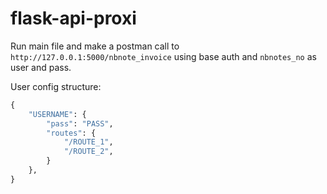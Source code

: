 # flask-api-proxi

Run main file and make a postman call to `http://127.0.0.1:5000/nbnote_invoice` using base auth and `nbnotes_no` as user and pass.

User config structure:
```python
{
    "USERNAME": {
        "pass": "PASS", 
        "routes": {
            "/ROUTE_1",
            "/ROUTE_2",
        }
    },
}
```
